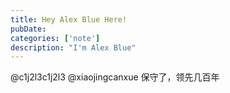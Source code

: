 ```yaml
---
title: Hey Alex Blue Here!
pubDate: 
categories: ['note']
description: "I'm Alex Blue"
---
```


@c1j2l3c1j2l3 @xiaojingcanxue 保守了，领先几百年